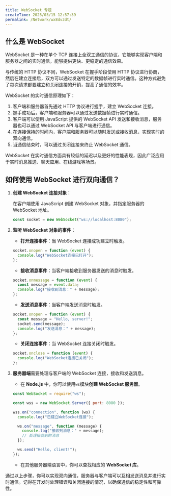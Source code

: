 ```yaml
---
title: WebSocket 专题
createTime: 2025/03/15 12:57:39
permalink: /Network/wx8dv3dt/
---
```


## 什么是 WebSocket

WebSocket 是一种在单个 TCP 连接上全双工通信的协议，它能够实现客户端和服务器之间的实时通信，能够提供更快、更稳定的通信效果。

与传统的 HTTP 协议不同，WebSocket 在握手阶段使用 HTTP 协议进行协商，然后在建立连接后，双方可以通过发送特定的数据帧进行实时通信。这种方式避免了每次请求都要建立和关闭连接的开销，提高了通信的效率。

WebSocket 的实时通信原理如下：

1. 客户端和服务器首先通过 HTTP 协议进行握手，建立 WebSocket 连接。
2. 握手成功后，客户端和服务器可以通过发送数据帧进行实时通信。
3. 客户端可以使用 JavaScript 提供的 WebSocket API 发送和接收消息，服务器也可以通过 WebSocket API 与客户端进行通信。
4. 在连接保持的时间内，客户端和服务器可以随时发送或接收消息，实现实时的双向通信。
5. 当通信结束时，可以通过关闭连接来终止 WebSocket 通信。

WebSocket 在实时通信方面具有较低的延迟以及更好的性能表现，因此广泛应用于实时消息推送、聊天应用、在线游戏等场景。

## 如何使用 WebSocket 进行双向通信？

1. **创建 WebSocket 连接对象**：

   在客户端使用 JavaScript 创建 WebSocket 对象，并指定服务器的 WebSocket 地址。

   ```javascript
   const socket = new WebSocket("ws://localhost:8080");
   ```

2. **监听 WebSocket 对象的事件**：

   - **打开连接事件**：当 WebSocket 连接成功建立时触发。

   ```javascript
   socket.onopen = function (event) {
     console.log("WebSocket连接已打开");
   };
   ```

   - **接收消息事件**：当客户端接收到服务器发送的消息时触发。

   ```javascript
   socket.onmessage = function (event) {
     const message = event.data;
     console.log("接收到消息：" + message);
   };
   ```

   - **发送消息事件**：当客户端发送消息时触发。

   ```javascript
   socket.onopen = function (event) {
     const message = "Hello, server!";
     socket.send(message);
     console.log("发送消息：" + message);
   };
   ```

   - **关闭连接事件**：当 WebSocket 连接关闭时触发。

   ```javascript
   socket.onclose = function (event) {
     console.log("WebSocket连接已关闭");
   };
   ```

3. **服务器端**需要处理与客户端的 WebSocket 连接，接收和发送消息。

   - 在 **Node.js** 中，你可以使用`ws`模块**创建 WebSocket 服务器**。

   ```javascript
   const WebSocket = require("ws");

   const wss = new WebSocket.Server({ port: 8080 });

   wss.on("connection", function (ws) {
     console.log("已建立WebSocket连接");

     ws.on("message", function (message) {
       console.log("接收到消息：" + message);
       // 处理接收到的消息
     });

     ws.send("Hello, client!");
   });
   ```

   - 在其他服务器端语言中，你可以查找相应的 **WebSocket 库**。

通过以上步骤，你可以实现双向通信，服务器与客户端可以互相发送消息并进行实时通信。记得在开发时处理错误和关闭连接的情况，以确保通信的稳定性和可靠性。
